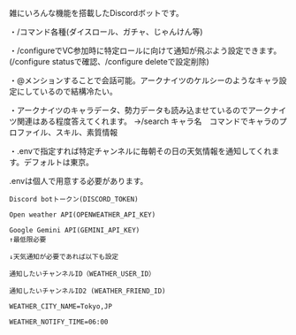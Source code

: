 雑にいろんな機能を搭載したDiscordボットです。

・/コマンド各種(ダイスロール、ガチャ、じゃんけん等)

・/configureでVC参加時に特定ロールに向けて通知が飛ぶよう設定できます。(/configure statusで確認、/configure deleteで設定削除)

・@メンションすることで会話可能。アークナイツのケルシーのようなキャラ設定にしているので結構冷たい。

・アークナイツのキャラデータ、勢力データも読み込ませているのでアークナイツ関連はある程度答えてくれます。
	 →/search キャラ名　コマンドでキャラのプロファイル、スキル、素質情報

・.envで指定すれば特定チャンネルに毎朝その日の天気情報を通知してくれます。デフォルトは東京。

 .envは個人で用意する必要があります。
    
	Discord botトークン(DISCORD_TOKEN)
 
	Open weather API(OPENWEATHER_API_KEY)
 
	Google Gemini API(GEMINI_API_KEY)
	↑最低限必要
 
	↓天気通知が必要であれば以下も設定
    
	通知したいチャンネルID（WEATHER_USER_ID）
    
	通知したいチャンネルID2 (WEATHER_FRIEND_ID)
    
	WEATHER_CITY_NAME=Tokyo,JP
    
	WEATHER_NOTIFY_TIME=06:00

   
